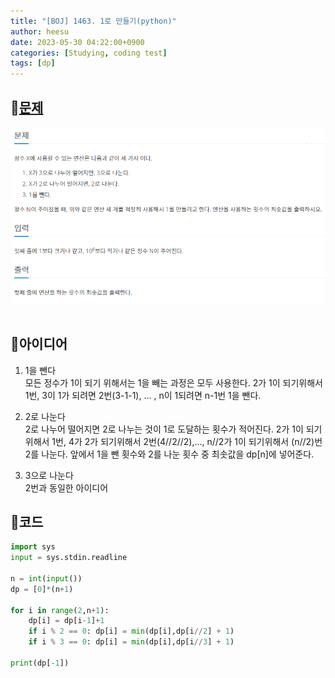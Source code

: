 ```yaml
---
title: "[BOJ] 1463. 1로 만들기(python)"
author: heesu
date: 2023-05-30 04:22:00+0900
categories: [Studying, coding test]
tags: [dp]
---
```

## 📌[문제](https://www.acmicpc.net/problem/1463)
![Alt text](https://raw.githubusercontent.com/skagmltn7/practice_coding_test/5b074990ce3b804573fe0f224f850cca098f6574/BOJ/img/problem_1463.PNG)
<br><br>

## 💪아이디어<br>
1. 1을 뺀다<br>
모든 정수가 1이 되기 위해서는 1을 빼는 과정은 모두 사용한다. 2가 1이 되기위해서 1번, 3이 1가 되려면 2번(3-1-1), ... , n이 1되려면 n-1번 1을 뺀다. <br>

2. 2로 나눈다<br>
2로 나누어 떨어지면 2로 나누는 것이 1로 도달하는 횟수가 적어진다. 2가 1이 되기위해서 1번, 4가 2가 되기위해서 2번(4//2//2),..., n//2가 1이 되기위해서 (n//2)번 2를 나눈다. 앞에서 1을 뺀 횟수와 2를 나눈 횟수 중 최솟값을 dp[n]에 넣어준다.<br>

3. 3으로 나눈다<br>
2번과 동일한 아이디어

## 🥂코드

```python
import sys
input = sys.stdin.readline

n = int(input())
dp = [0]*(n+1)

for i in range(2,n+1):
    dp[i] = dp[i-1]+1
    if i % 2 == 0: dp[i] = min(dp[i],dp[i//2] + 1)
    if i % 3 == 0: dp[i] = min(dp[i],dp[i//3] + 1)

print(dp[-1])
```